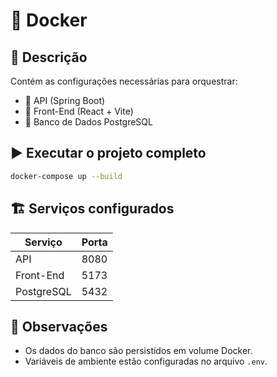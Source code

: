 
# 🐳 Docker 

## 📜 Descrição

Contém as configurações necessárias para orquestrar:

- 🔸 API (Spring Boot)
- 🔸 Front-End (React + Vite)
- 🔸 Banco de Dados PostgreSQL

## ▶️ Executar o projeto completo

```bash
docker-compose up --build
```

## 🏗️ Serviços configurados

| Serviço     | Porta        |
|--------------|--------------|
| API          | 8080         |
| Front-End    | 5173         |
| PostgreSQL   | 5432         |

## 🔧 Observações

- Os dados do banco são persistidos em volume Docker.
- Variáveis de ambiente estão configuradas no arquivo `.env`.
